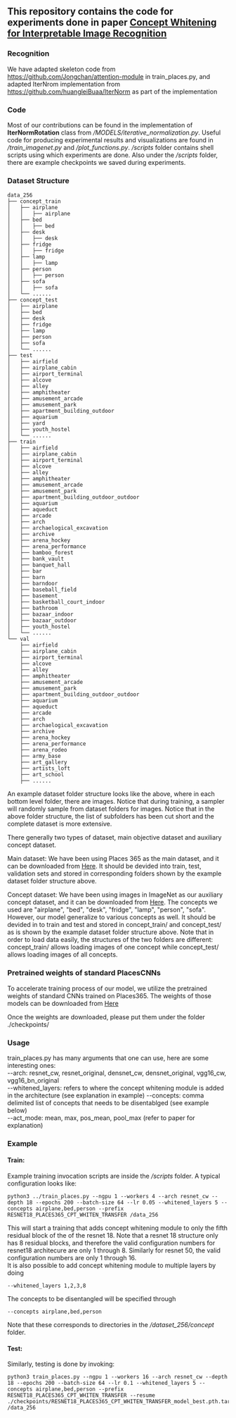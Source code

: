 ## This repository contains the code for experiments done in paper [Concept Whitening for Interpretable Image Recognition](https://arxiv.org/abs/2002.01650)

### Recognition
We have adapted skeleton code from https://github.com/Jongchan/attention-module in train_places.py, and adapted IterNrom implementation from https://github.com/huangleiBuaa/IterNorm as part of the implementation

### Code
Most of our contributions can be found in the implementation of **IterNormRotation** class from */MODELS/iterative_normalization.py*. Useful code for producing experimental results and visualizations are found in */train_imagenet.py* and */plot_functions.py*. 
*/scripts* folder contains shell scripts using which experiments are done. Also under the */scripts* folder, there are example checkpoints we saved during experiments.

### Dataset Structure
```
data_256
├── concept_train
│   ├── airplane
│   │   ├── airplane
│   ├── bed
│   │   ├── bed
│   ├── desk
│   │   ├── desk
│   ├── fridge
│   │   ├── fridge
│   ├── lamp
│   │   ├── lamp
│   ├── person
│   │   ├── person
│   ├── sofa
│   │   ├── sofa
│   └── ......
├── concept_test
│   ├── airplane
│   ├── bed
│   ├── desk
│   ├── fridge
│   ├── lamp
│   ├── person
│   ├── sofa
│   └── ......
├── test
│   ├── airfield
│   ├── airplane_cabin
│   ├── airport_terminal
│   ├── alcove
│   ├── alley
│   ├── amphitheater
│   ├── amusement_arcade
│   ├── amusement_park
│   ├── apartment_building_outdoor
│   ├── aquarium
│   ├── yard
│   ├── youth_hostel
│   └── ......
├── train
│   ├── airfield
│   ├── airplane_cabin
│   ├── airport_terminal
│   ├── alcove
│   ├── alley
│   ├── amphitheater
│   ├── amusement_arcade
│   ├── amusement_park
│   ├── apartment_building_outdoor_outdoor
│   ├── aquarium
│   ├── aqueduct
│   ├── arcade
│   ├── arch
│   ├── archaelogical_excavation
│   ├── archive
│   ├── arena_hockey
│   ├── arena_performance
│   ├── bamboo_forest
│   ├── bank_vault
│   ├── banquet_hall
│   ├── bar
│   ├── barn
│   ├── barndoor
│   ├── baseball_field
│   ├── basement
│   ├── basketball_court_indoor
│   ├── bathroom
│   ├── bazaar_indoor
│   ├── bazaar_outdoor
│   ├── youth_hostel
│   └── ......
└── val
    ├── airfield
    ├── airplane_cabin
    ├── airport_terminal
    ├── alcove
    ├── alley
    ├── amphitheater
    ├── amusement_arcade
    ├── amusement_park
    ├── apartment_building_outdoor_outdoor
    ├── aquarium
    ├── aqueduct
    ├── arcade
    ├── arch
    ├── archaelogical_excavation
    ├── archive
    ├── arena_hockey
    ├── arena_performance
    ├── arena_rodeo
    ├── army_base
    ├── art_gallery
    ├── artists_loft
    ├── art_school
    ├── ......
```
An example dataset folder structure looks like the above, where in each bottom level folder, there are images. Notice that during training, a sampler will randomly sample from dataset folders for images. Notice that in the above folder structure, the list of subfolders has been cut short and the complete dataset is more extensive.  

There generally two types of dataset, main objective dataset and auxiliary concept dataset.

Main dataset: We have been using Places 365 as the main dataset, and it can be downloaded from [Here](http://places2.csail.mit.edu/download.html). It should be devided into train, test, validation sets and stored in corresponding folders shown by the example dataset folder structure above.

Concept dataset: We have been using images in ImageNet as our auxiliary concept dataset, and it can be downloaded from [Here](http://image-net.org/download). The concepts we used are "airplane", "bed", "desk", "fridge", "lamp", "person", "sofa". However, our model generalize to various concepts as well. It should be devided in to train and test and stored in concept_train/ and concept_test/ as is shown by the example dataset folder structure above. Note that in order to load data easily, the structures of the two folders are different: concept_train/ allows loading images of one concept while concept_test/ allows loading images of all concepts.

### Pretrained weights of standard PlacesCNNs
To accelerate training process of our model, we utilize the pretrained weights of standard CNNs trained on Places365. The weights of those models can be downloaded from [Here](http://places2.csail.mit.edu/download.html)

Once the weights are downloaded, please put them under the folder ./checkpoints/ 

### Usage
train_places.py has many arguments that one can use, here are some interesting ones:  
--arch: resnet_cw, resnet_original, densnet_cw, densnet_original, vgg16_cw, vgg16_bn_original  
--whitened_layers: refers to where the concept whitening module is added in the architecture (see explanation in example) 
--concepts: comma delimited list of concepts that needs to be disentablged (see example below)  
--act_mode: mean, max, pos_mean, pool_max (refer to paper for explanation)  

### Example
#### Train: 
Example training invocation scripts are inside the */scripts* folder. A typical configuration looks like:
```
python3 ../train_places.py --ngpu 1 --workers 4 --arch resnet_cw --depth 18 --epochs 200 --batch-size 64 --lr 0.05 --whitened_layers 5 --concepts airplane,bed,person --prefix RESNET18_PLACES365_CPT_WHITEN_TRANSFER /data_256
```
This will start a training that adds concept whitening module to only the fifth residual block of the of the resnet 18. Note that a resnet 18 structure only has 8 residual blocks, and therefore the valid configuration numbers for resnet18 architecure are only 1 through 8. Similarly for resnet 50, the valid configuration numbers are only 1 through 16.  
It is also possible to add concept whitening module to multiple layers by doing
```
--whitened_layers 1,2,3,8
```
The concepts to be disentangled will be specified through
```
--concepts airplane,bed,person
```
Note that these corresponds to directories in the */dataset_256/concept* folder.

#### Test: 
Similarly, testing is done by invoking:
```
python3 train_places.py --ngpu 1 --workers 16 --arch resnet_cw --depth 18 --epochs 200 --batch-size 64 --lr 0.1 --whitened_layers 5 --concepts airplane,bed,person --prefix RESNET18_PLACES365_CPT_WHITEN_TRANSFER --resume ./checkpoints/RESNET18_PLACES365_CPT_WHITEN_TRANSFER_model_best.pth.tar /data_256
```

